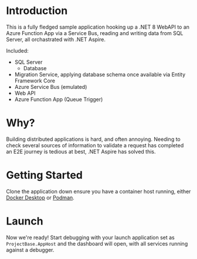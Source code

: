 # Introduction

This is a fully fledged sample application hooking up a .NET 8 WebAPI to an Azure Function App via a Service Bus, reading and writing data from SQL Server, all orchastrated with .NET Aspire.

Included:

- SQL Server
  - Database
- Migration Service, applying database schema once available via Entity Framework Core
- Azure Service Bus (emulated)
- Web API
- Azure Function App (Queue Trigger)

# Why?

Building distributed applications is hard, and often annoying. Needing to check several sources of information to validate a request has completed an E2E journey is tedious at best, .NET Aspire has solved this.

# Getting Started

Clone the application down ensure you have a container host running, either [Docker Desktop](https://www.docker.com/products/docker-desktop/) or [Podman](https://podman.io/).

# Launch

Now we're ready! Start debugging with your launch application set as `ProjectBase.AppHost` and the dashboard will open, with all services running against a debugger.
